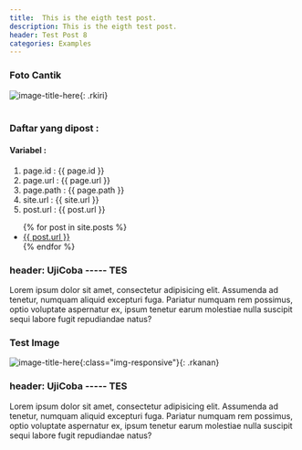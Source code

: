 ```yaml
---
title:  This is the eigth test post.
description: This is the eigth test post.
header: Test Post 8
categories: Examples
---
```

### Foto Cantik 
![image-title-here](/img/cantik.png){: .rkiri}
<br>
<br>


### Daftar yang dipost :

#### Variabel : 
1. page.id 		: {{ page.id }} <br>
2. page.url		: {{ page.url }} <br>
3. page.path	: {{ page.path }} <br>
4. site.url		: {{ site.url }} <br>
5. post.url		: {{ post.url }} <br>

<ul>
  {% for post in site.posts %}
    <li>
      <a href="{{site.url}}{{post.url}}">{{ post.url }}</a>
    </li>
  {% endfor %}
</ul>

### header: UjiCoba ----- TES

Lorem ipsum dolor sit amet, consectetur adipisicing elit. Assumenda ad tenetur, numquam aliquid excepturi fuga. Pariatur numquam rem possimus, optio voluptate aspernatur ex, ipsum tenetur earum molestiae nulla suscipit sequi labore fugit repudiandae natus?

### Test Image

![image-title-here](/web/img/cantik.png){:class="img-responsive"}{: .rkanan}


### header: UjiCoba ----- TES

Lorem ipsum dolor sit amet, consectetur adipisicing elit. Assumenda ad tenetur, numquam aliquid excepturi fuga. Pariatur numquam rem possimus, optio voluptate aspernatur ex, ipsum tenetur earum molestiae nulla suscipit sequi labore fugit repudiandae natus?
